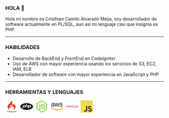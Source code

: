 ### HOLA 👋
Hola mi nombre es Cristhian Camilo Alvarado Mejia, soy desarrollador de software actualmente en PL/SQL, aun asi mi lenguaje casi que insignia es PHP.

---
### HABILIDADES
- Desarrollo de BackEnd y FrontEnd en CodeIgniter
- Uso de AWS con mayor experiencia usando los servicios de S3, EC2, IAM, ELB
- Desarrollador de software con mayor experiencia en JavaScript y PHP
---
<div align="left">
  <h3>HERRAMIENTAS Y LENGUAJES </h3>  
  <img src="https://github.com/devicons/devicon/blob/master/icons/codeigniter/codeigniter-plain-wordmark.svg" witdh="40" height="40">&nbsp; 
  <img src="https://github.com/devicons/devicon/blob/master/icons/php/php-plain.svg" witdh="40" height="40">&nbsp;
  <img src="https://github.com/devicons/devicon/blob/master/icons/nodejs/nodejs-plain.svg" witdh="40" height="40">&nbsp;
  <img src="https://github.com/devicons/devicon/blob/master/icons/amazonwebservices/amazonwebservices-original-wordmark.svg" witdh="40" height="40">&nbsp;
  <img src="https://github.com/devicons/devicon/blob/master/icons/oracle/oracle-original.svg" witdh="40" height="40">&nbsp;
  <img src="https://github.com/devicons/devicon/blob/master/icons/javascript/javascript-original.svg" witdh="40" height="40">&nbsp;
</div>
<!--
**CristhianCAM/CristhianCAM** is a ✨ _special_ ✨ repository because its `README.md` (this file) appears on your GitHub profile.

### REDES SOCIALES
<a href="https://www.linkedin.com/in/cristhian-camilo-alvarado-mejia-2b955021a/" target="blank">
<img align="center" src="https://raw.githubusercontent.com/rahuldkjain/github-profile-readme-generator/master/src/images/icons/Social/linked-in-alt.svg" alt="stiven jojoa lozano" height="30" width="40" /></a>

Here are some ideas to get you started:

- 🔭 I’m currently working on ...
- 🌱 I’m currently learning ...
- 👯 I’m looking to collaborate on ...
- 🤔 I’m looking for help with ...
- 💬 Ask me about ...
- 📫 How to reach me: ...
- 😄 Pronouns: ...
- ⚡ Fun fact: ...
-->
